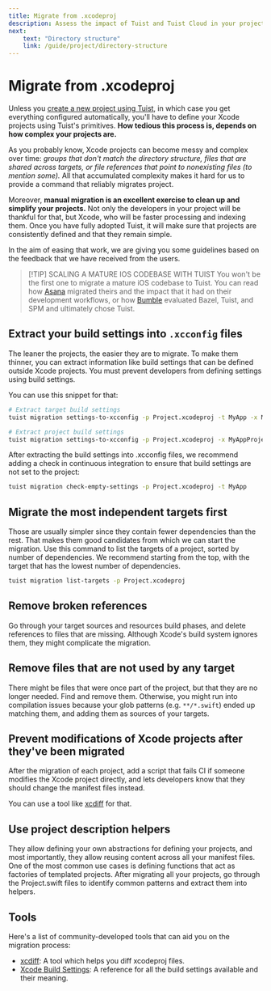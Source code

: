 ```yaml
---
title: Migrate from .xcodeproj
description: Assess the impact of Tuist and Tuist Cloud in your projects by using it with an existing Swift Package.
next: 
    text: "Directory structure"
    link: /guide/project/directory-structure
---
```


# Migrate from .xcodeproj

Unless you [create a new project using Tuist](/guide/introduction/adopting-tuist/new-project), in which case you get everything configured automatically, you'll have to define your Xcode projects using Tuist's primitives. **How tedious this process is, depends on how complex your projects are.**

As you probably know, Xcode projects can become messy and complex over time: *groups that don't match the directory structure, files that are shared across targets, or file references that point to nonexisting files (to mention some).* All that accumulated complexity makes it hard for us to provide a command that reliably migrates project.

Moreover, **manual migration is an excellent exercise to clean up and simplify your projects.** Not only the developers in your project will be thankful for that, but Xcode, who will be faster processing and indexing them. Once you have fully adopted Tuist, it will make sure that projects are consistently defined and that they remain simple.

In the aim of easing that work, we are giving you some guidelines based on the feedback that we have received from the users.

> [!TIP] SCALING A MATURE IOS CODEBASE WITH TUIST
> You won't be the first one to migrate a mature iOS codebase to Tuist. You can read how [Asana](https://asana.com/inside-asana/scaling-a-mature-ios-codebase-with-tuist) migrated theirs and the impact that it had on their development workflows, or how [Bumble](https://medium.com/bumble-tech/scaling-ios-at-bumble-76754fa874f7) evaluated Bazel, Tuist, and SPM and ultimately chose Tuist.

## Extract your build settings into `.xcconfig` files

The leaner the projects, the easier they are to migrate. To make them thinner, you can extract information like build settings that can be defined outside Xcode projects. You must prevent developers from defining settings using build settings.

You can use this snippet for that:

```bash
# Extract target build settings
tuist migration settings-to-xcconfig -p Project.xcodeproj -t MyApp -x MyApp.xcconfig

# Extract project build settings
tuist migration settings-to-xcconfig -p Project.xcodeproj -x MyAppProject.xcconfig
```

After extracting the build settings into .xcconfig files, we recommend adding a check in continuous integration to ensure that build settings are not set to the project:

```bash
tuist migration check-empty-settings -p Project.xcodeproj -t MyApp
```

## Migrate the most independent targets first

Those are usually simpler since they contain fewer dependencies than the rest. That makes them good candidates from which we can start the migration. Use this command to list the targets of a project, sorted by number of dependencies. We recommend starting from the top, with the target that has the lowest number of dependencies.

```bash
tuist migration list-targets -p Project.xcodeproj
```

## Remove broken references


Go through your target sources and resources build phases, and delete references to files that are missing. Although Xcode's build system ignores them, they might complicate the migration.

## Remove files that are not used by any target

There might be files that were once part of the project, but that they are no longer needed. Find and remove them. Otherwise, you might run into compilation issues because your glob patterns (e.g. `**/*.swift`) ended up matching them, and adding them as sources of your targets.

## Prevent modifications of Xcode projects after they've been migrated

After the migration of each project, add a script that fails CI if someone modifies the Xcode project directly, and lets developers know that they should change the manifest files instead.

You can use a tool like [xcdiff](https://github.com/bloomberg/xcdiff) for that.

## Use project description helpers

They allow defining your own abstractions for defining your projects, and most importantly, they allow reusing content across all your manifest files. One of the most common use cases is defining functions that act as factories of templated projects. After migrating all your projects, go through the Project.swift files to identify common patterns and extract them into helpers.

## Tools

Here's a list of community-developed tools that can aid you on the migration process:

- [xcdiff](https://github.com/bloomberg/xcdiff): A tool which helps you diff xcodeproj files.
- [Xcode Build Settings](https://developer.apple.com/documentation/xcode/build-settings-reference): A reference for all the build settings available and their meaning.
